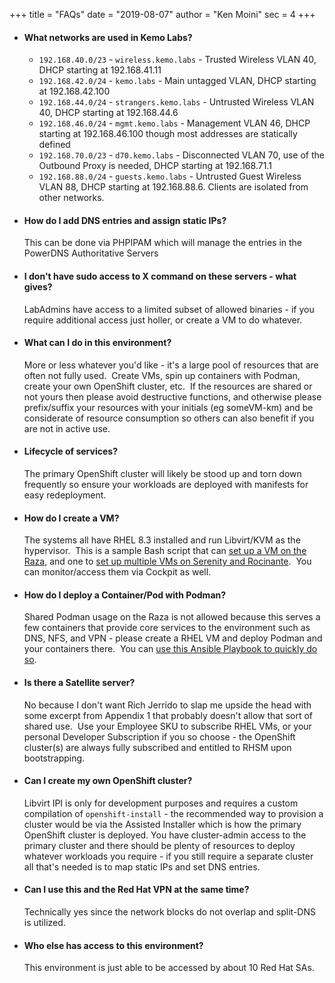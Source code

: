 +++
title = "FAQs"
date = "2019-08-07"
author = "Ken Moini"
sec = 4
+++


- #### What networks are used in Kemo Labs?

  - `192.168.40.0/23` - `wireless.kemo.labs` - Trusted Wireless VLAN 40, DHCP starting at 192.168.41.11
  - `192.168.42.0/24` - `kemo.labs` - Main untagged VLAN, DHCP starting at 192.168.42.100
  - `192.168.44.0/24` - `strangers.kemo.labs` - Untrusted Wireless VLAN 40, DHCP starting at 192.168.44.6
  - `192.168.46.0/24` - `mgmt.kemo.labs` - Management VLAN 46, DHCP starting at 192.168.46.100 though most addresses are statically defined
  - `192.168.70.0/23` - `d70.kemo.labs` - Disconnected VLAN 70, use of the Outbound Proxy is needed, DHCP starting at 192.168.71.1
  - `192.168.88.0/24` - `guests.kemo.labs` - Untrusted Guest Wireless VLAN 88, DHCP starting at 192.168.88.6.  Clients are isolated from other networks.

- #### How do I add DNS entries and assign static IPs?

  This can be done via PHPIPAM which will manage the entries in the PowerDNS Authoritative Servers

- #### I don't have sudo access to X command on these servers - what gives?

  LabAdmins have access to a limited subset of allowed binaries - if you require additional access just holler, or create a VM to do whatever.

- #### What can I do in this environment?

  More or less whatever you'd like - it's a large pool of resources that are often not fully used.  Create VMs, spin up containers with Podman, create your own OpenShift cluster, etc.  If the resources are shared or not yours then please avoid destructive functions, and otherwise please prefix/suffix your resources with your initials (eg someVM-km) and be considerate of resource consumption so others can also benefit if you are not in active use.

- #### Lifecycle of services?

  The primary OpenShift cluster will likely be stood up and torn down frequently so ensure your workloads are deployed with manifests for easy redeployment.

- #### How do I create a VM?

  The systems all have RHEL 8.3 installed and run Libvirt/KVM as the hypervisor.  This is a sample Bash script that can [set up a VM on the Raza](https://github.com/kenmoini/homelab/blob/main/bash_scripts/setup_idm.sh), and one to [set up multiple VMs on Serenity and Rocinante](https://github.com/kenmoini/homelab/blob/main/bash_scripts/ocp4_ai_virt-install.sh).  You can monitor/access them via Cockpit as well.

- #### How do I deploy a Container/Pod with Podman?

  Shared Podman usage on the Raza is not allowed because this serves a few containers that provide core services to the environment such as DNS, NFS, and VPN - please create a RHEL VM and deploy Podman and your containers there.  You can [use this Ansible Playbook to quickly do so](https://github.com/kenmoini/homelab/blob/main/ansible-collections/deploy-podman.yml).

- #### Is there a Satellite server?

  No because I don't want Rich Jerrido to slap me upside the head with some excerpt from Appendix 1 that probably doesn't allow that sort of shared use.  Use your Employee SKU to subscribe RHEL VMs, or your personal Developer Subscription if you so choose - the OpenShift cluster(s) are always fully subscribed and entitled to RHSM upon bootstrapping.

- #### Can I create my own OpenShift cluster?

  Libvirt IPI is only for development purposes and requires a custom compilation of `openshift-install` - the recommended way to provision a cluster would be via the Assisted Installer which is how the primary OpenShift cluster is deployed.
You have cluster-admin access to the primary cluster and there should be plenty of resources to deploy whatever workloads you require - if you still require a separate cluster all that's needed is to map static IPs and set DNS entries.

- #### Can I use this and the Red Hat VPN at the same time?

  Technically yes since the network blocks do not overlap and split-DNS is utilized.

- #### Who else has access to this environment?

  This environment is just able to be accessed by about 10 Red Hat SAs.